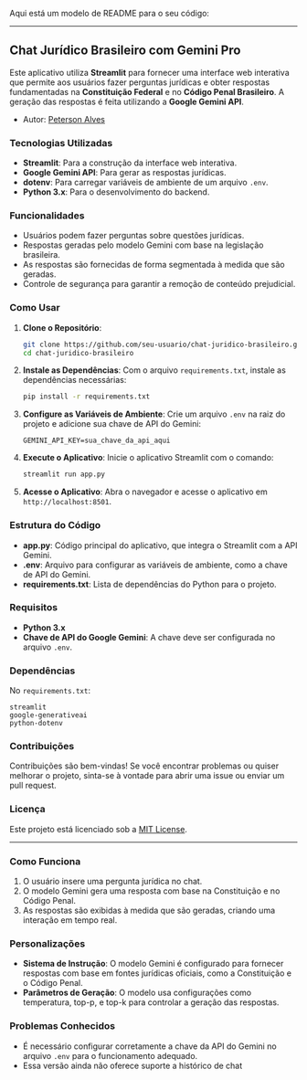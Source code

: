 Aqui está um modelo de README para o seu código:

---

## Chat Jurídico Brasileiro com Gemini Pro

Este aplicativo utiliza **Streamlit** para fornecer uma interface web interativa que permite aos usuários fazer perguntas jurídicas e obter respostas fundamentadas na **Constituição Federal** e no **Código Penal Brasileiro**. A geração das respostas é feita utilizando a **Google Gemini API**.

- Autor: [Peterson Alves](https://github.com/Peterson047)

### Tecnologias Utilizadas

- **Streamlit**: Para a construção da interface web interativa.
- **Google Gemini API**: Para gerar as respostas jurídicas.
- **dotenv**: Para carregar variáveis de ambiente de um arquivo `.env`.
- **Python 3.x**: Para o desenvolvimento do backend.

### Funcionalidades

- Usuários podem fazer perguntas sobre questões jurídicas.
- Respostas geradas pelo modelo Gemini com base na legislação brasileira.
- As respostas são fornecidas de forma segmentada à medida que são geradas.
- Controle de segurança para garantir a remoção de conteúdo prejudicial.

### Como Usar

1. **Clone o Repositório**:
   ```bash
   git clone https://github.com/seu-usuario/chat-juridico-brasileiro.git
   cd chat-juridico-brasileiro
   ```

2. **Instale as Dependências**:
   Com o arquivo `requirements.txt`, instale as dependências necessárias:
   ```bash
   pip install -r requirements.txt
   ```

3. **Configure as Variáveis de Ambiente**:
   Crie um arquivo `.env` na raiz do projeto e adicione sua chave de API do Gemini:
   ```plaintext
   GEMINI_API_KEY=sua_chave_da_api_aqui
   ```

4. **Execute o Aplicativo**:
   Inicie o aplicativo Streamlit com o comando:
   ```bash
   streamlit run app.py
   ```

5. **Acesse o Aplicativo**:
   Abra o navegador e acesse o aplicativo em `http://localhost:8501`.

### Estrutura do Código

- **app.py**: Código principal do aplicativo, que integra o Streamlit com a API Gemini.
- **.env**: Arquivo para configurar as variáveis de ambiente, como a chave de API do Gemini.
- **requirements.txt**: Lista de dependências do Python para o projeto.

### Requisitos

- **Python 3.x**
- **Chave de API do Google Gemini**: A chave deve ser configurada no arquivo `.env`.

### Dependências

No `requirements.txt`:

```plaintext
streamlit
google-generativeai
python-dotenv
```

### Contribuições

Contribuições são bem-vindas! Se você encontrar problemas ou quiser melhorar o projeto, sinta-se à vontade para abrir uma issue ou enviar um pull request.

### Licença

Este projeto está licenciado sob a [MIT License](LICENSE).

---

### Como Funciona

1. O usuário insere uma pergunta jurídica no chat.
2. O modelo Gemini gera uma resposta com base na Constituição e no Código Penal.
3. As respostas são exibidas à medida que são geradas, criando uma interação em tempo real.

### Personalizações

- **Sistema de Instrução**: O modelo Gemini é configurado para fornecer respostas com base em fontes jurídicas oficiais, como a Constituição e o Código Penal.
- **Parâmetros de Geração**: O modelo usa configurações como temperatura, top-p, e top-k para controlar a geração das respostas.

### Problemas Conhecidos

- É necessário configurar corretamente a chave da API do Gemini no arquivo `.env` para o funcionamento adequado.
- Essa versão ainda não oferece suporte a histórico de chat
  

